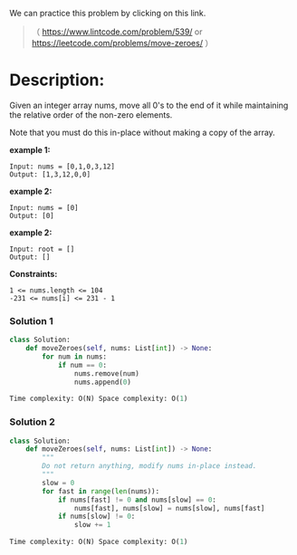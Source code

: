 We can practice this problem by clicking on this link.
>（ https://www.lintcode.com/problem/539/ or https://leetcode.com/problems/move-zeroes/ ）
# Description:
 <p> Given an integer array nums, move all 0's to the end of it while maintaining the relative order of the non-zero elements.

Note that you must do this in-place without making a copy of the array. </p> 
**example 1:**
```
Input: nums = [0,1,0,3,12]
Output: [1,3,12,0,0]
```

**example 2:**
```
Input: nums = [0]
Output: [0]
```

**example 2:**
```
Input: root = []
Output: []
```

**Constraints:**
```
1 <= nums.length <= 104
-231 <= nums[i] <= 231 - 1
```

 ### Solution 1

```Python
class Solution:
    def moveZeroes(self, nums: List[int]) -> None:
        for num in nums:
            if num == 0:
                nums.remove(num)
                nums.append(0)
        
Time complexity: O(N) Space complexity: O(1)
```
 ### Solution 2

```Python
class Solution:
    def moveZeroes(self, nums: List[int]) -> None:
        """
        Do not return anything, modify nums in-place instead.
        """
        slow = 0
        for fast in range(len(nums)):
            if nums[fast] != 0 and nums[slow] == 0:
                nums[fast], nums[slow] = nums[slow], nums[fast]
            if nums[slow] != 0:
                slow += 1
        
Time complexity: O(N) Space complexity: O(1)
```
